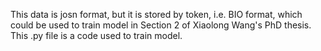 This data is josn format, but it is stored by token, i.e. BIO format, which could be used to train model in Section 2 of Xiaolong Wang's PhD thesis.
This .py file is a code used to train model.
